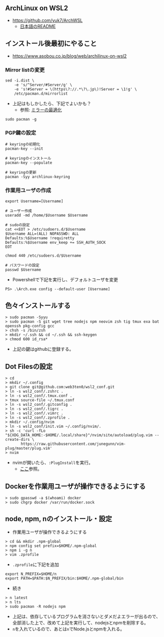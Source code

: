 ## ArchLinux on WSL2
- https://github.com/yuk7/ArchWSL
  - [日本語のREADME](https://github.com/yuk7/ArchWSL/blob/master/i18n/README_ja.md)

## インストール後最初にやること
- https://www.asobou.co.jp/blog/web/archilinux-on-wsl2

### Mirror listの変更
```shell
sed -i.dist \
    -e 's/^Server/#Server/g' \
    -e 's!#Server = \(https\?://.*\?\.jp\)!Server = \1!g' \
    /etc/pacman.d/mirrorlist
```

- 上記はもしかしたら、下記でよいかも？
  - 参照: [ミラーの最適化](https://qiita.com/MoriokaReimen/items/dbe1448ce6c0f80a6ac1#%E3%83%9F%E3%83%A9%E3%83%BC%E3%81%AE%E6%9C%80%E9%81%A9%E5%8C%96)

```shell
sudo pacman -g
```

### PGP鍵の設定

```shell
# keyringの初期化
pacman-key --init
 
# keyringのインストール
pacman-key --populate
 
# keyringの更新
pacman -Syy archlinux-keyring
```

### 作業用ユーザの作成

```shell
export Username=[Username]
 
# ユーザー作成
useradd -md /home/$Username $Username
 
# sudoの設定
cat <<EOT > /etc/sudoers.d/$Username
$Username ALL=(ALL) NOPASSWD: ALL
Defaults:%$Username !requiretty
Defaults:%$Username env_keep += SSH_AUTH_SOCK
EOT
 
chmod 440 /etc/sudoers.d/$Username
 
# パスワードの設定
passwd $Username
```

- Powershellで下記を実行し、デフォルトユーザを変更

```shell
PS> .\Arch.exe config --default-user [Username]
```

## 色々インストールする

```shell
> sudo pacman -Syyu
> sudo pacman -S git wget tree nodejs npm neovim zsh tig tmux exa bat openssh pkg-config gcc
> chsh -s /bin/zsh
> mkdir ~/.ssh && cd ~/.ssh && ssh-keygen
> chmod 600 id_rsa*
```

- 上記の鍵はgithubに登録する。

## Dot Filesの設定

```shell
> cd
> mkdir ~/.config
> git clone git@github.com:web3ten0/wsl2_conf.git
> ln -s wsl2_conf/.zshrc .
> ln -s wsl2_conf/.tmux.conf .
> tmux source-file ~/.tmux.conf
> ln -s wsl2_conf/.gitconfig .
> ln -s wsl2_conf/.tigrc .
> ln -s wsl2_conf/.vimrc .
> ln -s wsl2_conf/.zprofile .
> mkdir ~/.config/nvim
> ln -s wsl2_conf/init.vim ~/.config/nvim/.
> sh -c 'curl -fLo "${XDG_DATA_HOME:-$HOME/.local/share}"/nvim/site/autoload/plug.vim --create-dirs \
       https://raw.githubusercontent.com/junegunn/vim-plug/master/plug.vim'
> nvim
```

- nvimが開いたら、`:PlugInstall`を実行。
  - [ここ](https://github.com/junegunn/vim-plug)参照。

## Dockerを作業用ユーザが操作できるようにする

```shell
> sudo gpasswd -a $(whoami) docker
> sudo chgrp docker /var/run/docker.sock
```

## node, npm, nのインストール・設定
- 作業用ユーザが操作できるようにする

```shell
> cd && mkdir .npm-global
> npm config set prefix=$HOME/.npm-global 
> npm i -g n
> vim .zprofile
```

- `.zprofile`に下記を追加

```.zprofile
export N_PREFIX=$HOME/n
export PATH=$PATH:$N_PREFIX/bin:$HOME/.npm-global/bin
```

- 続き

```shell
> n latest
> n lts
> sudo pacman -R nodejs npm
```

- 上記は、依存しているプログラムを消さないとダメだよエラーが出るので、全部消した上で、改めて上記を実行して、nodejsとnpmを削除する。
- `n`を入れているので、あとは`n`でNode.jsとnpmを入れる。
